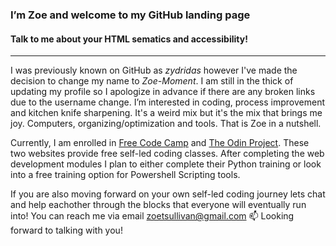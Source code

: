 ### I’m Zoe and welcome to my GitHub landing page
#### Talk to me about your HTML sematics and accessibility!
---
I was previously known on GitHub as *zydridas* however I've made the decision to change my name to *Zoe-Moment*. I am still in the thick of updating my profile so I apologize in advance if there are any broken links due to the username change. I’m interested in coding, process improvement and kitchen knife sharpening. It's a weird mix but it's the mix that brings me joy. Computers, organizing/optimization and tools. That is Zoe in a nutshell. 

Currently, I am enrolled in [Free Code Camp](https://www.freecodecamp.org) and [The Odin Project](https://www.theodinproject.com). These two websites provide free self-led coding classes. After completing the web development modules I plan to either complete their Python training or look into a free training option for Powershell Scripting tools. 

If you are also moving forward on your own self-led coding journey lets chat and help eachother through the blocks that everyone will eventually run into! You can reach me via email <zoetsullivan@gmail.com> 📫 Looking forward to talking with you!

<!---
zydridas/zydridas is a ✨ special ✨ repository because its `README.md` (this file) appears on your GitHub profile.
You can click the Preview link to take a look at your changes.
--->
